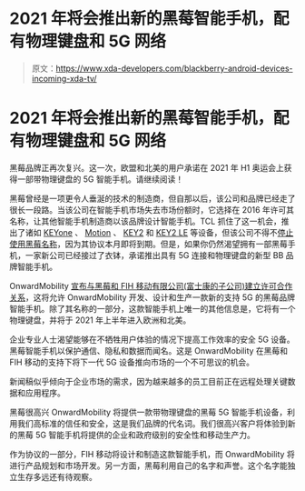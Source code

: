 # 2021 年将会推出新的黑莓智能手机，配有物理键盘和 5G 网络

> 原文：<https://www.xda-developers.com/blackberry-android-devices-incoming-xda-tv/>

# 2021 年将会推出新的黑莓智能手机，配有物理键盘和 5G 网络

黑莓品牌正再次复兴。这一次，欧盟和北美的用户承诺在 2021 年 H1 奥运会上获得一部带物理键盘的 5G 智能手机。请继续阅读！

黑莓曾经是一项更令人垂涎的技术的制造商，但自那以后，该公司和品牌已经走了很长一段路。当该公司在智能手机市场失去市场份额时，它选择在 2016 年许可其名称，让其他智能手机制造商以该品牌设计智能手机。TCL 抓住了这一机会，推出了诸如 [KEYone](https://www.xda-developers.com/opinion-the-blackberry-keyone-is-not-for-you-or-me-and-that-makes-it-a-great-blackberry/) 、 [Motion](https://www.xda-developers.com/tcl-keyboard-phones-2018-blackberry-motion-keyone-bronze-edition/) 、 [KEY2](https://www.xda-developers.com/blackberry-key2-backlit-hardware-keyboard/) 和 [KEY2 LE](https://www.xda-developers.com/blackberry-key2-le-specs-pics-pricing-availability/) 等设备，但该公司不得不[停止使用黑莓名称](https://www.xda-developers.com/tcl-stop-selling-blackberry-august-2020/)，因为其协议本月即将到期。但是，如果你仍然渴望拥有一部黑莓手机，一家新公司已经接过了衣钵，承诺推出具有 5G 连接和物理键盘的新型 BB 品牌智能手机。

OnwardMobility [宣布与黑莓和 FIH 移动有限公司(富士康的子公司)建立许可合作关系](https://www.businesswire.com/news/home/20200819005202/en/OnwardMobility-Announces-Agreements-BlackBerry-Foxconn-Subsidiary-FIH)，这将允许 OnwardMobility 开发、设计和生产一款新的支持 5G 的黑莓品牌智能手机。除了其名称的一部分，这款智能手机上唯一的其他信息是，它将有一个物理键盘，并将于 2021 年上半年进入欧洲和北美。

企业专业人士渴望能够在不牺牲用户体验的情况下提高工作效率的安全 5G 设备。黑莓智能手机以保护通信、隐私和数据而闻名。这是 OnwardMobility 在黑莓和 FIH 移动的支持下将下一代 5G 设备推向市场的一个不可思议的机会。

新闻稿似乎倾向于企业市场的需求，因为越来越多的员工目前正在远程处理关键数据和应用程序。

黑莓很高兴 OnwardMobility 将提供一款带物理键盘的黑莓 5G 智能手机设备，利用我们高标准的信任和安全，这是我们品牌的代名词。我们很高兴客户将体验到新的黑莓 5G 智能手机将提供的企业和政府级别的安全性和移动生产力。

作为协议的一部分，FIH 移动将设计和制造这款智能手机，而 OnwardMobility 将进行产品规划和市场开发。另一方面，黑莓利用自己的名字和声誉。这个名字能独立生存多远还有待观察。